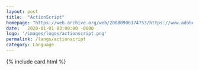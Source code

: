 ```yaml
---
layout: post
title:  "ActionScript"
homepage: "https://web.archive.org/web/20080906174753/https://www.adobe.com/devnet/actionscript/articles/actionscript3_overview.html"
date:   2020-01-01 03:00:00 -0600
logo: '/images/logos/actionscript.png'
permalink: /langs/actionscript
category: Language
---
```


{% include card.html %}

